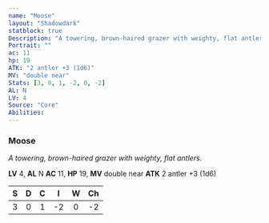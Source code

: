 ```yaml
---
name: "Moose"
layout: "Shadowdark"
statblock: true
Description: "A towering, brown-haired grazer with weighty, flat antlers."
Portrait: ""
ac: 11
hp: 19
ATK: "2 antler +3 (1d6)"
MV: "double near"
Stats: [3, 0, 1, -2, 0, -2]
AL: N
LV: 4
Source: "Core"
Abilities:
---
```


### Moose

_A towering, brown-haired grazer with weighty, flat antlers._

**LV** 4, **AL** N
**AC** 11, **HP** 19, **MV** double near
**ATK** 2 antler +3 (1d6)

|  S  |  D  |  C  |  I  |  W  |  Ch  |
|:---:|:---:|:---:|:---:|:---:|:----:|
| 3 | 0 | 1 | -2 | 0 | -2 |

